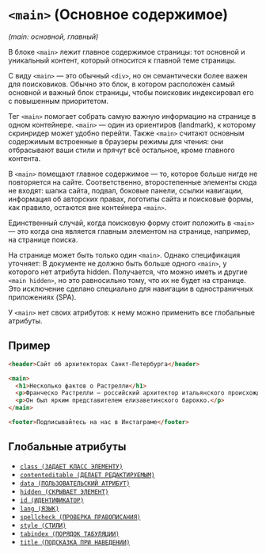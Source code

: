 # `<main>` (Основное содержимое)

_(main: основной, главный)_

В блоке `<main>` лежит главное содержимое страницы: тот основной и уникальный контент, который относится к главной теме страницы.

С виду `<main>` — это обычный `<div>`, но он семантически более важен для поисковиков. Обычно это блок, в котором расположен самый основной и важный блок страницы, чтобы поисковик индексировал его с повышенным приоритетом.

Тег `<main>` помогает собрать самую важную информацию на странице в одном контейнере. `<main>` — один из ориентиров (landmark), к которому скринридер может удобно перейти. Также `<main>` считают основным содержимым встроенные в браузеры режимы для чтения: они отбрасывают ваши стили и прячут всё остальное, кроме главного контента.

В `<main>` помещают главное содержимое — то, которое больше нигде не повторяется на сайте. Соответственно, второстепенные элементы сюда не входят: шапка сайта, подвал, боковые панели, ссылки навигации, информация об авторских правах, логотипы сайта и поисковые формы, как правило, остаются вне контейнера `<main>`.

Единственный случай, когда поисковую форму стоит положить в `<main>` — это когда она является главным элементом на странице, например, на странице поиска.

На странице может быть только один `<main>`. Однако спецификация уточняет: В документе не должно быть больше одного `<main>`, у которого нет атрибута hidden. Получается, что можно иметь и другие `<main hidden>`, но это равносильно тому, что их не будет на странице. Это исключение сделано специально для навигации в одностраничных приложениях (SPA).

У `<main>` нет своих атрибутов: к нему можно применить все глобальные атрибуты.

## Пример

```html
<header>Сайт об архитекторах Санкт-Петербурга</header>

<main>
  <h1>Несколько фактов о Растрелли</h1>
  <p>Франческо Растрелли — российский архитектор итальянского происхождения.</p>
  <p>Он был ярким представителем елизаветинского барокко.</p>
</main>

<footer>Подписывайтесь на нас в Инстаграме</footer>
```

## Глобальные атрибуты

- [`class (ЗАДАЕТ КЛАСС ЭЛЕМЕНТУ)`](<../ATTRIBUTES GLOBAL/class (ЗАДАЕТ КЛАСС ЭЛЕМЕНТУ).md>)
- [`contenteditable (ДЕЛАЕТ РЕДАКТИРУЕМЫМ)`](<../ATTRIBUTES GLOBAL/contenteditable (ДЕЛАЕТ РЕДАКТИРУЕМЫМ).md>)
- [`data (ПОЛЬЗОВАТЕЛЬСКИЙ АТРИБУТ)`](<../ATTRIBUTES GLOBAL/data (ПОЛЬЗОВАТЕЛЬСКИЙ АТРИБУТ).md>)
- [`hidden (СКРЫВАЕТ ЭЛЕМЕНТ)`](<../ATTRIBUTES GLOBAL/hidden (СКРЫВАЕТ ЭЛЕМЕНТ).md>)
- [`id (ИДЕНТИФИКАТОР)`](<../ATTRIBUTES GLOBAL/id (ИДЕНТИФИКАТОР).md>)
- [`lang (ЯЗЫК)`](<../ATTRIBUTES GLOBAL/lang (ЯЗЫК).md>)
- [`spellcheck (ПРОВЕРКА ПРАВОПИСАНИЯ)`](<../ATTRIBUTES GLOBAL/spellcheck (ПРОВЕРКА ПРАВОПИСАНИЯ).md>)
- [`style (СТИЛИ)`](<../ATTRIBUTES GLOBAL/style (СТИЛИ).md>)
- [`tabindex (ПОРЯДОК ТАБУЛЯЦИИ)`](<../ATTRIBUTES GLOBAL/tabindex (ПОРЯДОК ТАБУЛЯЦИИ).md>)
- [`title (ПОДСКАЗКА ПРИ НАВЕДЕНИИ)`](<../ATTRIBUTES GLOBAL/title (ПОДСКАЗКА ПРИ НАВЕДЕНИИ).md>)
